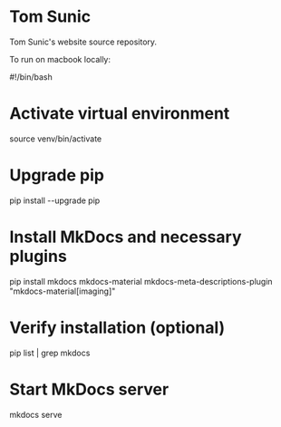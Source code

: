 # Tom Sunic

Tom Sunic's website source repository.


To run on macbook locally:

#!/bin/bash
# Activate virtual environment
source venv/bin/activate
# Upgrade pip
pip install --upgrade pip
# Install MkDocs and necessary plugins
pip install mkdocs mkdocs-material mkdocs-meta-descriptions-plugin "mkdocs-material[imaging]"
# Verify installation (optional)
pip list | grep mkdocs
# Start MkDocs server
mkdocs serve
